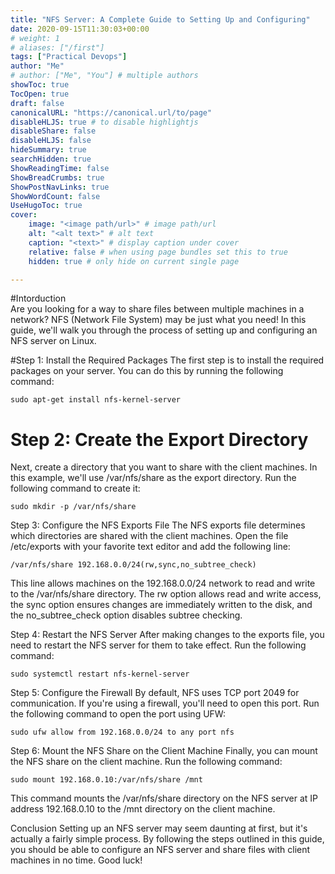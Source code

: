 ```yaml
---
title: "NFS Server: A Complete Guide to Setting Up and Configuring"
date: 2020-09-15T11:30:03+00:00
# weight: 1
# aliases: ["/first"]
tags: ["Practical Devops"]
author: "Me"
# author: ["Me", "You"] # multiple authors
showToc: true
TocOpen: true
draft: false
canonicalURL: "https://canonical.url/to/page"
disableHLJS: true # to disable highlightjs
disableShare: false
disableHLJS: false
hideSummary: true
searchHidden: true
ShowReadingTime: false
ShowBreadCrumbs: true
ShowPostNavLinks: true
ShowWordCount: false
UseHugoToc: true
cover:
    image: "<image path/url>" # image path/url
    alt: "<alt text>" # alt text
    caption: "<text>" # display caption under cover
    relative: false # when using page bundles set this to true
    hidden: true # only hide on current single page

---
```

    
    
#Intorduction    
Are you looking for a way to share files between multiple machines in a network? NFS (Network File System) may be just what you need! In this guide, we'll walk you through the process of setting up and configuring an NFS server on Linux.

#Step 1: Install the Required Packages
The first step is to install the required packages on your server. You can do this by running the following command:
    
    sudo apt-get install nfs-kernel-server
    
    
# Step 2: Create the Export Directory
Next, create a directory that you want to share with the client machines. In this example, we'll use /var/nfs/share as the export directory. Run the following command to create it:



    sudo mkdir -p /var/nfs/share
Step 3: Configure the NFS Exports File
The NFS exports file determines which directories are shared with the client machines. Open the file /etc/exports with your favorite text editor and add the following line:



    /var/nfs/share 192.168.0.0/24(rw,sync,no_subtree_check)
This line allows machines on the 192.168.0.0/24 network to read and write to the /var/nfs/share directory. The rw option allows read and write access, the sync option ensures changes are immediately written to the disk, and the no_subtree_check option disables subtree checking.

Step 4: Restart the NFS Server
After making changes to the exports file, you need to restart the NFS server for them to take effect. Run the following command:


    sudo systemctl restart nfs-kernel-server
Step 5: Configure the Firewall
By default, NFS uses TCP port 2049 for communication. If you're using a firewall, you'll need to open this port. Run the following command to open the port using UFW:


    sudo ufw allow from 192.168.0.0/24 to any port nfs
Step 6: Mount the NFS Share on the Client Machine
Finally, you can mount the NFS share on the client machine. Run the following command:


    sudo mount 192.168.0.10:/var/nfs/share /mnt
This command mounts the /var/nfs/share directory on the NFS server at IP address 192.168.0.10 to the /mnt directory on the client machine.

Conclusion
Setting up an NFS server may seem daunting at first, but it's actually a fairly simple process. By following the steps outlined in this guide, you should be able to configure an NFS server and share files with client machines in no time. Good luck!    
